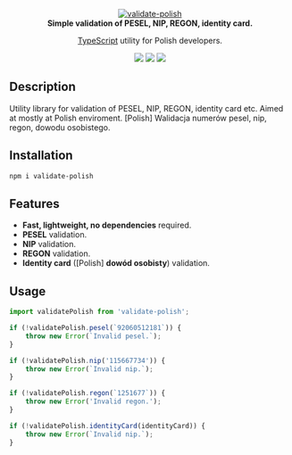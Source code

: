 <p align="center">
    <a href="https://github.com/radarsu/validate-polish/" target="blank"><img src="https://raw.githubusercontent.com/radarsu/validate-polish/master/assets/logo.png" alt="validate-polish" /></a><br/>
    <strong>Simple validation of PESEL, NIP, REGON, identity card.</strong>
</p>

<p align="center">
<a href="https://github.com/Microsoft/TypeScript" target="blank">TypeScript</a> utility for Polish developers.<br/>
</p>

<p align="center">
	<img src="https://img.shields.io/github/license/radarsu/validate-polish.svg" />
	<img src="https://img.shields.io/github/stars/radarsu/validate-polish.svg" />
	<a href="https://twitter.com/radarsujs"><img src="https://img.shields.io/twitter/url/https/github.com/radarsu/validate-polish.svg?style=social" /></a>
</p>

## Description

Utility library for validation of PESEL, NIP, REGON, identity card etc. Aimed at mostly at Polish enviroment. [Polish] Walidacja numerów pesel, nip, regon, dowodu osobistego.

## Installation

```sh
npm i validate-polish
```

## Features

- <strong>Fast, lightweight, no dependencies</strong> required.
- <strong>PESEL</strong> validation.
- <strong>NIP</strong> validation.
- <strong>REGON</strong> validation.
- <strong>Identity card</strong> ([Polish] <strong>dowód osobisty</strong>) validation.

## Usage
```ts
import validatePolish from 'validate-polish';

if (!validatePolish.pesel(`92060512181`)) {
    throw new Error(`Invalid pesel.`);
}

if (!validatePolish.nip('115667734')) {
    throw new Error(`Invalid nip.`);
}

if (!validatePolish.regon(`1251677`)) {
    throw new Error('Invalid regon.');
}

if (!validatePolish.identityCard(identityCard)) {
    throw new Error(`Invalid nip.`);
}
```
